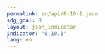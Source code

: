 ```yaml
---
permalink: en/api/8-10-1.json
sdg_goal: 8
layout: json_indicator
indicator: "8.10.1"
lang: en
---
```

